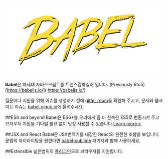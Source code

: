![이미지](img/004$10.png)


**Babel**은 차세대 자바스크립트를 트랜스컴파일러 입니다. (Previously 6to5)  
[https://babeljs.io/]( https://babeljs.io/)

질문이나 지원을 위해 이슈를 생성하기 전에 [gitter room](https://gitter.im/babel/babel)을 확인해 주시고, 문서와 웹사이트 이슈는  [babel.gihub.io](https://github.com/babel/babel.github.io)에 올려주세요.


##ES6 and beyond
Babel은 ES6+를 우리에게 좀 더 친숙한 ES5로 변환시켜 주고 브자우저 지원을 기다릴 필요 없이 당장 사용할 수 있습니다.[Learn more→](https://babeljs.io/docs/learn-es6/)

##JSX and React
Babel은  JSX번역기를 내장한 React와 완전한 조합을 보입니다. 문법의 하이라이팅을 원한다면 [babel-sublime](https://github.com/babel/babel-sublime) 패키지와 함께 사용하세요.

##Extensible
넓은범위의 [플러그인](https://babeljs.io/docs/using-babel/)으로 브라우저를 지원합니다.


